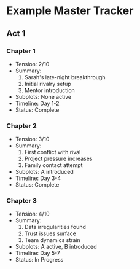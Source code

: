 # Example Master Tracker

## Act 1

### Chapter 1
- Tension: 2/10
- Summary:
  1. Sarah's late-night breakthrough
  2. Initial rivalry setup
  3. Mentor introduction
- Subplots: None active
- Timeline: Day 1-2
- Status: Complete

### Chapter 2
- Tension: 3/10
- Summary:
  1. First conflict with rival
  2. Project pressure increases
  3. Family contact attempt
- Subplots: A introduced
- Timeline: Day 3-4
- Status: Complete

### Chapter 3
- Tension: 4/10
- Summary:
  1. Data irregularities found
  2. Trust issues surface
  3. Team dynamics strain
- Subplots: A active, B introduced
- Timeline: Day 5-7
- Status: In Progress
